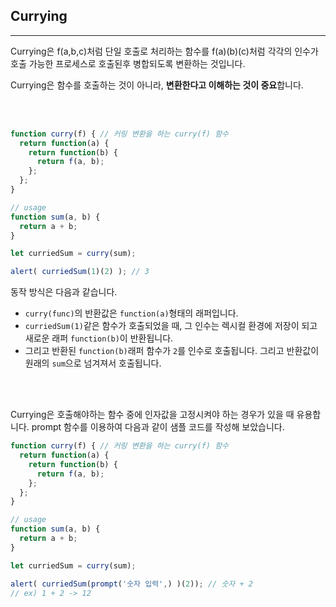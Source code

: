 ## Currying

---

Currying은 f(a,b,c)처럼 단일 호출로 처리하는 함수를 f(a)(b)(c)처럼 각각의 인수가 호출 가능한 프로세스로 호출된후 병합되도록 변환하는 것입니다.

Currying은 함수를 호출하는 것이 아니라, **변환한다고 이해하는 것이 중요**합니다.

<br><br>


```jsx
function curry(f) { // 커링 변환을 하는 curry(f) 함수
  return function(a) {
    return function(b) {
      return f(a, b);
    };
  };
}

// usage
function sum(a, b) {
  return a + b;
}

let curriedSum = curry(sum);

alert( curriedSum(1)(2) ); // 3
```

동작 방식은 다음과 같습니다.

- `curry(func)`의 반환값은 `function(a)`형태의 래퍼입니다.
- `curriedSum(1)`같은 함수가 호출되었을 때, 그 인수는 렉시컬 환경에 저장이 되고 새로운 래퍼 `function(b)`이 반환됩니다.
- 그리고 반환된 `function(b)`래퍼 함수가 `2`를 인수로 호출됩니다. 그리고 반환값이 원래의 `sum`으로 넘겨져서 호출됩니다.


<br><br>

Currying은 호출해야하는 함수 중에 인자값을 고정시켜야 하는 경우가 있을 때 유용합니다.
prompt 함수를 이용하여 다음과 같이 샘플 코드를 작성해 보았습니다.

```jsx
function curry(f) { // 커링 변환을 하는 curry(f) 함수
  return function(a) {
    return function(b) {
      return f(a, b);
    };
  };
}

// usage
function sum(a, b) {
  return a + b;
}

let curriedSum = curry(sum);

alert( curriedSum(prompt('숫자 입력',) )(2)); // 숫자 + 2 
// ex) 1 + 2 -> 12
```